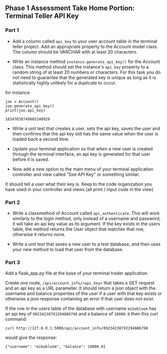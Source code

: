 ## Phase 1 Assessment Take Home Portion: Terminal Teller API Key

### Part 1

* Add a column called `api_key` to your user account table in the terminal teller
project. Add an appropriate property to the Account model class. The column should be
VARCHAR with at least 20 characters.

* Write an instance method `instance.generate_api_key()` for the Account
class. This method should set the instance's `api_key` property to a random
string of at least 20 numbers or characters. For this task you do not need
to guarantee that the generated key is unique as long as it is statistically
highly unlikely for a duplicate to occur.

for instance
```
joe = Account()
joe.generate_api_key()
print(joe.api_key)

18347038749803240929
```

* Write a unit test that creates a user, sets the api key, saves the user
and then confirms that the api key still has the same value when the user
is loaded back a second time.

* Update your terminal application so that when a new user is created through 
the terminal interface, an api key is generated for that user before it is saved.

* Now add a new option to the main menu of your terminal application controller
and view called "See API Key" or something similar.

It should tell a user what their key is. Keep to the code organization you have
used in your controller and views (all print / input code in the view)

### Part 2

* Write a classmethod of Account called `api_authenticate`. This will work
similarly to the login method, only instead of a username and password, it will
take an api key value as its argument. If the key exists in the users table,
the method returns the User object that matches that row, otherwise it returns
none.

* Write a unit test that saves a new user to a test database, and then uses your
new method to load that user from the database.

### Part 3

Add a flask_app.py file at the base of your terminal trader application.

Create one route, `/api/account_info/<api_key>` that takes a GET request and
an api key as a URL parameter. It should return a json object with the
username and balance properties of the user if a user with that key exists 
or otherwise a json response containing an error if that user does not exist.

If the row in the users table of the database with username `mikebloom` has an
api key of `09234238793294886798` and a balance of `10000.0` then this curl command:

`curl http://127.0.0.1:5000/api/account_info/09234238793294886798`

would give the response:

`{"username": "mikebloom", "balance": 10000.0}`
